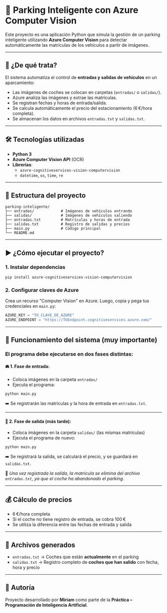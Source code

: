 # 🚗 Parking Inteligente con Azure Computer Vision

Este proyecto es una aplicación Python que simula la gestión de un parking inteligente utilizando **Azure Computer Vision** para detectar automáticamente las matrículas de los vehículos a partir de imágenes.

---

## 📌 ¿De qué trata?

El sistema automatiza el control de **entradas y salidas de vehículos** en un aparcamiento:

- Las imágenes de coches se colocan en carpetas (`entradas/` o `salidas/`).
- Azure analiza las imágenes y extrae las matrículas.
- Se registran fechas y horas de entrada/salida.
- Se calcula automáticamente el precio del estacionamiento (6 €/hora completa).
- Se almacenan los datos en archivos `entradas.txt` y `salidas.txt`.

---

## 🛠️ Tecnologías utilizadas

- **Python 3**
- **Azure Computer Vision API** (OCR)
- **Librerías**:
  - `azure-cognitiveservices-vision-computervision`
  - `datetime`, `os`, `time`, `re`

---

## 📂 Estructura del proyecto

```
parking-inteligente/
├── entradas/            # Imágenes de vehículos entrando
├── salidas/             # Imágenes de vehículos saliendo
├── entradas.txt         # Matrículas y horas de entrada
├── salidas.txt          # Registro de salidas y precios
├── main.py              # Código principal
└── README.md           
```

---

## ▶️ ¿Cómo ejecutar el proyecto?

### 1. Instalar dependencias

```bash
pip install azure-cognitiveservices-vision-computervision
```

### 2. Configurar claves de Azure

Crea un recurso "Computer Vision" en Azure. Luego, copia y pega tus credenciales en `main.py`:

```python
AZURE_KEY = "TU_CLAVE_DE_AZURE"
AZURE_ENDPOINT = "https://TUEndpoint.cognitiveservices.azure.com/"
```

---

## 🔄 Funcionamiento del sistema (muy importante)

### El programa debe ejecutarse en dos fases distintas:

#### 🚘 1. Fase de entrada:

- Coloca imágenes en la carpeta `entradas/`
- Ejecuta el programa:

```bash
python main.py
```

➡️ Se registrarán las matrículas y la hora de entrada en `entradas.txt`.

---

#### 🚗 2. Fase de salida (más tarde):

- Coloca imágenes en la carpeta `salidas/` (las mismas matrículas)
- Ejecuta el programa de nuevo:

```bash
python main.py
```

➡️ Se registrará la salida, se calculará el precio, y se guardará en `salidas.txt`.

📌 *Una vez registrada la salida, la matrícula se elimina del archivo `entradas.txt`, ya que el coche ha abandonado el parking.*

---

## 💰 Cálculo de precios

- 6 €/hora completa
- Si el coche no tiene registro de entrada, se cobra 100 €
- Se utiliza la diferencia entre las fechas de entrada y salida

---

## 🔐 Archivos generados

- `entradas.txt` → Coches que están **actualmente** en el parking
- `salidas.txt` → Registro completo de **coches que han salido** con fecha, hora y precio

---

## 🧠 Autoría

Proyecto desarrollado por **Miriam** como parte de la **Práctica – Programación de Inteligencia Artificial**.

